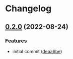 # Changelog

## [0.2.0](https://github.com/ChipWolf/test-matrix/compare/a-b-v0.1.0...a-b-v0.2.0) (2022-08-24)


### Features

* initial commit ([deaa6be](https://github.com/ChipWolf/test-matrix/commit/deaa6be3af299281766d268c449c2d8fa0e4e0ef))
